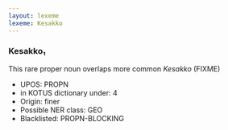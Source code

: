 ```yaml
---
layout: lexeme
lexeme: Kesakko
---
```


###  Kesakko₁

This rare proper noun overlaps more common *Kesakko* (FIXME)
* UPOS:  PROPN
* in KOTUS dictionary under:  4
* Origin:  finer
* Possible NER class:  GEO
* Blacklisted:  PROPN-BLOCKING


